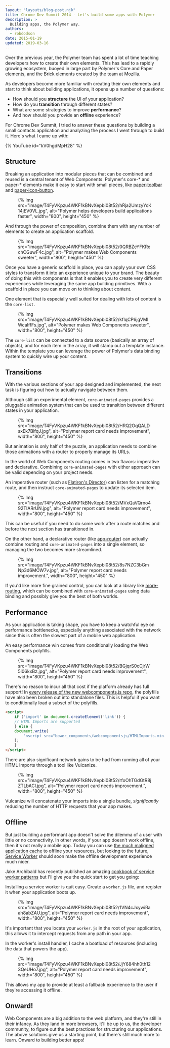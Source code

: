 ```yaml
---
layout: "layouts/blog-post.njk"
title: Chrome Dev Summit 2014 - Let's build some apps with Polymer
description: >
  Building apps, the Polymer way.
authors:
  - robdodson
date: 2015-01-19
updated: 2019-03-16
---
```


Over the previous year, the Polymer team has spent a lot of time teaching developers how to create their own elements. This has lead to a rapidly growing ecosystem, buoyed in large part by Polymer's Core and Paper elements, and the Brick elements created by the team at Mozilla.

As developers become more familiar with creating their own elements and start to think about building applications, it opens up a number of questions:

- How should you **structure** the UI of your application?
- How do you **transition** through different states?
- What are some strategies to improve **performance**?
- And how should you provide an **offline** experience?

For Chrome Dev Summit, I tried to answer these questions by building a small contacts application and analyzing the process I went through to build it. Here's what I came up with:

{% YouTube id="kV0hgdMpH28" %}


## Structure

Breaking an application into modular pieces that can be combined and reused is a central tenant of Web Components. Polymer's core-\* and paper-\* elements make it easy to start with small pieces, like [paper-toolbar](https://www.webcomponents.org/element/@polymer/paper-toolbar) and [paper-icon-button](https://www.webcomponents.org/element/@polymer/paper-icon-button).

<figure>
{% Img src="image/T4FyVKpzu4WKF1kBNvXepbi08t52/hRja2UmzyYcK14jEV0VL.jpg", alt="Polymer helps developers build applications faster", width="800", height="450" %}
</figure>

And through the power of composition, combine them with any number of elements to create an application scaffold.

<figure>
{% Img src="image/T4FyVKpzu4WKF1kBNvXepbi08t52/0QRBZeYFKRechCGuwF4c.jpg", alt="Polymer makes Web Components sweeter", width="800", height="450" %}
</figure>

Once you have a generic scaffold in place, you can apply your own CSS styles to transform it into an experience unique to your brand. The beauty of doing this with components is that it enables you to create very different experiences while leveraging the same app building primitives. With a scaffold in place you can move on to thinking about content.

One element that is especially well suited for dealing with lots of content is the `core-list`.


<figure>
{% Img src="image/T4FyVKpzu4WKF1kBNvXepbi08t52/kfIqCP6jgVMIWcalffFs.jpg", alt="Polymer makes Web Components sweeter", width="800", height="450" %}
</figure>

The `core-list` can be connected to a data source (basically an array of objects), and for each item in the array, it will stamp out a template instance. Within the template you can leverage the power of Polymer's data binding system to quickly wire up your content.

## Transitions

With the various sections of your app designed and implemented, the next task is figuring out how to actually navigate between them.

Although still an experimental element, `core-animated-pages` provides a pluggable animation system that can be used to transition between different states in your application.


<figure>
{% Img src="image/T4FyVKpzu4WKF1kBNvXepbi08t52/HRQ2OqQALDsxEk7BlfqJ.jpg", alt="Polymer report card needs improvement", width="800", height="450" %}
</figure>


But animation is only half of the puzzle, an application needs to combine those animations with a router to properly manage its URLs.

In the world of Web Components routing comes in two flavors: imperative and declarative. Combining `core-animated-pages` with either approach can be valid depending on your project needs.

An imperative router (such as [Flatiron's Director](https://github.com/flatiron/director)) can listen for a matching route, and then instruct `core-animated-pages` to update its selected item.

<figure>
{% Img src="image/T4FyVKpzu4WKF1kBNvXepbi08t52/MVxQaVQrno492TIARrUN.jpg", alt="Polymer report card needs improvement", width="800", height="450" %}
</figure>

This can be useful if you need to do some work after a route matches and before the next section has transitioned in.

On the other hand, a declarative router (like [app-router](https://github.com/erikringsmuth/app-router)) can actually combine routing and `core-animated-pages` into a single element, so managing the two becomes more streamlined.

<figure>
{% Img src="image/T4FyVKpzu4WKF1kBNvXepbi08t52/8s7NZC3bGmNp3d6MOW7v.jpg", alt="Polymer report card needs improvement.", width="800", height="450" %}
</figure>

If you'd like more fine grained control, you can look at a library like [more-routing](https://github.com/Polymore/more-routing), which can be combined with `core-animated-pages` using data binding and possibly give you the best of both worlds.

## Performance

As your application is taking shape, you have to keep a watchful eye on performance bottlenecks, especially anything associated with the network since this is often the slowest part of a mobile web application.

<!-- conditional polyfills -->
An easy performance win comes from conditionally loading the Web Components polyfills.

<figure>
{% Img src="image/T4FyVKpzu4WKF1kBNvXepbi08t52/BGjqrS0cCjrW5l06kxBz.jpg", alt="Polymer report card needs improvement", width="800", height="450" %}
</figure>

There's no reason to incur all that cost if the platform already has full support! In [every release of the new webcomponents.js repo](https://github.com/webcomponents/webcomponentsjs/tree/0.5.2), the polyfills have also been broken out into standalone files. This is helpful if you want to conditionally load a subset of the polyfills.

```html
<script>
    if ('import' in document.createElement('link')) {
    // HTML Imports are supported
    } else {
    document.write(
        '<script src="bower_components/webcomponentsjs/HTMLImports.min.js"><\/script>'
    );
    }
</script>
```

There are also significant network gains to be had from running all of your HTML Imports through a tool like Vulcanize.

<figure>
{% Img src="image/T4FyVKpzu4WKF1kBNvXepbi08t52/rfoOhTGdGtR8jZTLbACl.jpg", alt="Polymer report card needs improvement.", width="800", height="450" %}
</figure>

Vulcanize will concatenate your imports into a single bundle, *significantly* reducing the number of HTTP requests that your app makes.

## Offline

But just building a performant app doesn't solve the dilemma of a user with little or no connectivity. In other words, if your app doesn't work offline, then it's not really a mobile app. Today you can use [the much maligned application cache](https://alistapart.com/article/application-cache-is-a-douchebag) to offline your resources, but looking to the future, [Service Worker](https://developers.google.com/web/fundamentals/getting-started/primers/service-workers) should soon make the offline development experience much nicer.

Jake Archibald has recently published an amazing [cookbook of service worker patterns](https://developers.google.com/web/fundamentals/instant-and-offline/offline-cookbook/) but I'll give you the quick start to get you going:

Installing a service worker is quit easy. Create a `worker.js` file, and register it when your application boots up.

<figure>
{% Img src="image/T4FyVKpzu4WKF1kBNvXepbi08t52/1VN4cJxywiRaah8abZAU.jpg", alt="Polymer report card needs improvement", width="800", height="450" %}
</figure>

It's important that you locate your `worker.js` in the root of your application, this allows it to intercept requests from any path in your app.

In the worker's install handler, I cache a boatload of resources (including the data that powers the app).

<figure>
{% Img src="image/T4FyVKpzu4WKF1kBNvXepbi08t52/JjY684hh0th123QeUHo7.jpg", alt="Polymer report card needs improvement", width="800", height="450" %}
</figure>

This allows my app to provide at least a fallback experience to the user if they're accessing it offline.

## Onward!

Web Components are a big addition to the web platform, and they're still in their infancy. As they land in more browsers, it'll be up to us, the developer community, to figure out the best practices for structuring our applications. The above solutions give us a starting point, but there's still much more to learn. Onward to building better apps!


